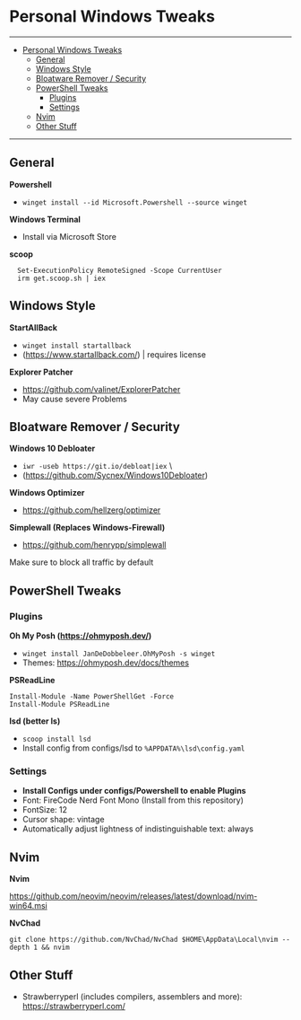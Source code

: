 # Personal Windows Tweaks
---
- [Personal Windows Tweaks](#personal-windows-tweaks)
  - [General](#general)
  - [Windows Style](#windows-style)
  - [Bloatware Remover / Security](#bloatware-remover--security)
  - [PowerShell Tweaks](#powershell-tweaks)
    - [Plugins](#plugins)
    - [Settings](#settings)
  - [Nvim](#nvim)
  - [Other Stuff](#other-stuff)
---

## General

__Powershell__ 

- ```winget install --id Microsoft.Powershell --source winget```

__Windows Terminal__

- Install via Microsoft Store

__scoop__

```
  Set-ExecutionPolicy RemoteSigned -Scope CurrentUser
  irm get.scoop.sh | iex
  ```

## Windows Style

__StartAllBack__

- ```winget install startallback``` 
- (https://www.startallback.com/) | requires license

__Explorer Patcher__

- https://github.com/valinet/ExplorerPatcher
- May cause severe Problems

## Bloatware Remover / Security

__Windows 10 Debloater__

- ```iwr -useb https://git.io/debloat|iex``` \
- (https://github.com/Sycnex/Windows10Debloater)

__Windows Optimizer__

- https://github.com/hellzerg/optimizer

__Simplewall (Replaces Windows-Firewall)__

- https://github.com/henrypp/simplewall

Make sure to block all traffic by default

## PowerShell Tweaks

### Plugins

__Oh My Posh (https://ohmyposh.dev/)__

- ```winget install JanDeDobbeleer.OhMyPosh -s winget``` 
- Themes: https://ohmyposh.dev/docs/themes

__PSReadLine__

```
Install-Module -Name PowerShellGet -Force
Install-Module PSReadLine
```

__lsd (better ls)__

- ```scoop install lsd```
- Install config from configs/lsd to ```%APPDATA%\lsd\config.yaml```

### Settings

- **Install Configs under configs/Powershell to enable Plugins**
- Font: FireCode Nerd Font Mono (Install from this repository)
- FontSize: 12
- Cursor shape: vintage
- Automatically adjust lightness of indistinguishable text: always


## Nvim

__Nvim__

https://github.com/neovim/neovim/releases/latest/download/nvim-win64.msi

__NvChad__

```
git clone https://github.com/NvChad/NvChad $HOME\AppData\Local\nvim --depth 1 && nvim
 ```

## Other Stuff

- Strawberryperl (includes compilers, assemblers and more): https://strawberryperl.com/


